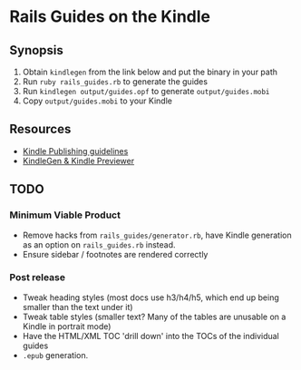 # Rails Guides on the Kindle

## Synopsis

  1. Obtain `kindlegen` from the link below and put the binary in your path
  2. Run `ruby rails_guides.rb` to generate the guides
  3. Run `kindlegen output/guides.opf` to generate `output/guides.mobi`
  3. Copy `output/guides.mobi` to your Kindle
  
## Resources

  * [Kindle Publishing guidelines](http://kindlegen.s3.amazonaws.com/AmazonKindlePublishingGuidelines.pdf)
  * [KindleGen & Kindle Previewer](http://www.amazon.com/gp/feature.html?ie=UTF8&docId=1000234621) 
  
## TODO

### Minimum Viable Product

  * Remove hacks from `rails_guides/generator.rb`, have Kindle generation as an option on `rails_guides.rb` instead.
  * Ensure sidebar / footnotes are rendered correctly
  
### Post release

  * Tweak heading styles (most docs use h3/h4/h5, which end up being smaller than the text under it)
  * Tweak table styles (smaller text? Many of the tables are unusable on a Kindle in portrait mode)
  * Have the HTML/XML TOC 'drill down' into the TOCs of the individual guides
  * `.epub` generation.
  